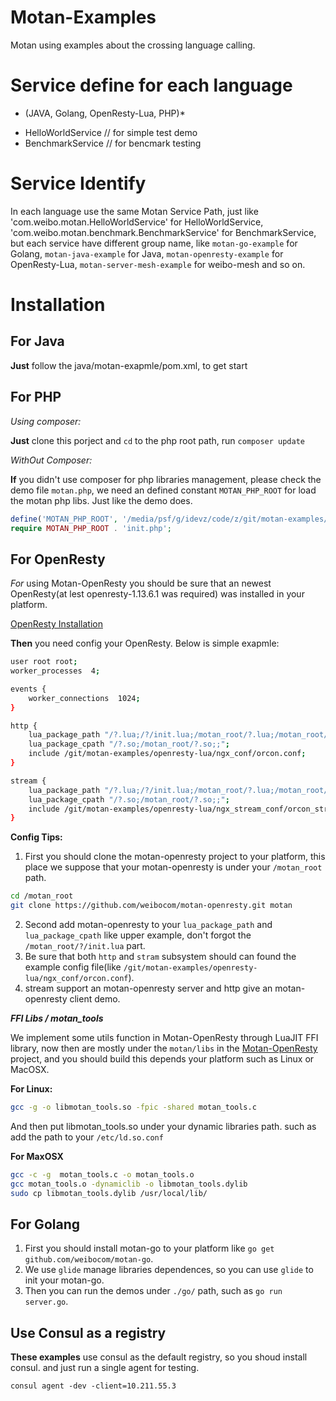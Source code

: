 # Motan-Examples

Motan using examples about the crossing language calling.


# Service define for each language

* (JAVA, Golang, OpenResty-Lua, PHP)*

- HelloWorldService // for simple test demo
- BenchmarkService  // for bencmark testing


# Service Identify

In each language use the same Motan Service Path, 
just like 'com.weibo.motan.HelloWorldService' for HelloWorldService,
'com.weibo.motan.benchmark.BenchmarkService' for BenchmarkService,
but each service have different group name, like `motan-go-example` for Golang,
`motan-java-example` for Java, `motan-openresty-example` for OpenResty-Lua,
`motan-server-mesh-example` for weibo-mesh and so on.

# Installation


## For Java

**Just** follow the java/motan-exapmle/pom.xml, to get start

## For PHP

_Using composer:_

**Just** clone this porject and `cd` to the php root path, run `composer update`

_WithOut Composer:_

**If** you didn't use composer for php libraries management, please check the demo file `motan.php`, we need an defined constant `MOTAN_PHP_ROOT` for load the motan php libs. Just like the demo does.

```php
define('MOTAN_PHP_ROOT', '/media/psf/g/idevz/code/z/git/motan-examples/php/vendor/motan/motan-php/src/Motan/');
require MOTAN_PHP_ROOT . 'init.php';
```

## For OpenResty

*For* using Motan-OpenResty you should be sure that an newest OpenResty(at lest openresty-1.13.6.1 was required) was installed in your platform.

[OpenResty Installation](http://openresty.org/en/installation.html)

**Then** you need config your OpenResty. Below is simple exapmle:

```bash
user root root;
worker_processes  4;

events {
    worker_connections  1024;
}

http {
    lua_package_path "/?.lua;/?/init.lua;/motan_root/?.lua;/motan_root/?/init.lua;;";
    lua_package_cpath "/?.so;/motan_root/?.so;;";
    include /git/motan-examples/openresty-lua/ngx_conf/orcon.conf;
}

stream {
    lua_package_path "/?.lua;/?/init.lua;/motan_root/?.lua;/motan_root/?/init.lua;;";
    lua_package_cpath "/?.so;/motan_root/?.so;;";
    include /git/motan-examples/openresty-lua/ngx_stream_conf/orcon_stream.conf;
}
```

**Config Tips:**

1. First you should clone the motan-openresty project to your platform, this place we suppose that your motan-openresty is under your `/motan_root` path.
```bash
cd /motan_root
git clone https://github.com/weibocom/motan-openresty.git motan
```
2. Second add motan-openresty to your `lua_package_path` and `lua_package_cpath` like upper example, don't forgot the `/motan_root/?/init.lua` part.
3. Be sure that both `http` and `stram` subsystem should can found the example config file(like `/git/motan-examples/openresty-lua/ngx_conf/orcon.conf`).
4. stream support an motan-openresty server and http give an motan-openresty client demo.

_**FFI Libs / motan_tools**_

We implement some utils function in Motan-OpenResty through LuaJIT FFI library, now then are mostly under the `motan/libs` in the [Motan-OpenResty](https://github.com/weibocom/motan-openresty/tree/master/libs) project, and you should build this depends your platform such as Linux or MacOSX.

**For Linux:**

```bash
gcc -g -o libmotan_tools.so -fpic -shared motan_tools.c
```
And then put libmotan_tools.so under your dynamic libraries path. such as add the path to your `/etc/ld.so.conf`

**For MaxOSX**

```bash
gcc -c -g  motan_tools.c -o motan_tools.o
gcc motan_tools.o -dynamiclib -o libmotan_tools.dylib
sudo cp libmotan_tools.dylib /usr/local/lib/
```

## For Golang

1. First you should install motan-go to your platform like `go get github.com/weibocom/motan-go`.
2. We use `glide` manage libraries dependences, so you can use `glide` to init your motan-go.
3. Then you can run the demos under `./go/` path, such as `go run server.go`.

## Use Consul as a registry

**These examples** use consul as the default registry, so you shoud install consul. and just run a single agent for testing.

`consul agent -dev -client=10.211.55.3`